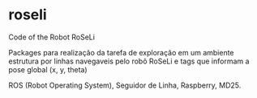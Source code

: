 # roseli
Code of the Robot RoSeLi

Packages para realização da tarefa de exploração em um ambiente estrutura por linhas navegaveis pelo robô RoSeLi e tags
que informam a pose global (x, y, theta)

ROS (Robot Operating System), Seguidor de Linha, Raspberry, MD25.
